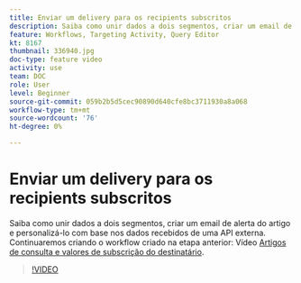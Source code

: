 ```yaml
---
title: Enviar um delivery para os recipients subscritos
description: Saiba como unir dados a dois segmentos, criar um email de alerta do artigo e personalizá-lo com base nos dados recebidos de uma API externa.
feature: Workflows, Targeting Activity, Query Editor
kt: 8167
thumbnail: 336940.jpg
doc-type: feature video
activity: use
team: DOC
role: User
level: Beginner
source-git-commit: 059b2b5d5cec90890d640cfe8bc3711930a8a068
workflow-type: tm+mt
source-wordcount: '76'
ht-degree: 0%

---
```



# Enviar um delivery para os recipients subscritos

Saiba como unir dados a dois segmentos, criar um email de alerta do artigo e personalizá-lo com base nos dados recebidos de uma API externa. Continuaremos criando o workflow criado na etapa anterior: Vídeo [Artigos de consulta e valores de subscrição do destinatário](/help/tutorial-use-soap-apis/query-articles-and-recipient-subscription-values.md).

>[!VIDEO](https://video.tv.adobe.com/v/336904?quality=12)

